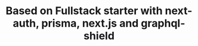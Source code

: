 <h1 align="center">
  Based on Fullstack starter with next-auth, prisma, next.js and graphql-shield
</h1>
